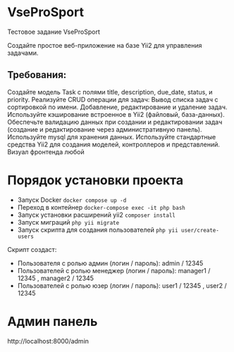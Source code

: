 # VseProSport
Тестовое задание VseProSport

Создайте простое веб-приложение на базе Yii2 для управления задачами.
## Требования:
Создайте модель Task с полями title, description, due_date, status, и priority.
Реализуйте CRUD операции для задач: Вывод списка задач с сортировкой по имени. Добавление, редактирование и удаление задач.
Используйте кэширование встроенное в Yii2 (файловый, база-данных).
Обеспечьте валидацию данных при создании и редактировании задач (создание и редактирование через административную панель).
Используйте mysql для хранения данных.
Используйте стандартные средства Yii2 для создания моделей, контроллеров и представлений.
Визуал фронтенда любой

# Порядок установки проекта

* Запуск Docker `` docker compose up -d ``
* Переход в контейнер  `` docker-compose exec -it php bash ``
* Запуск установки расширений yii2 `` composer install ``
* Запуск миграций `` php yii migrate ``
* Запуск скрипта для создания пользователей  ``php yii user/create-users``

Скрипт создаст:
* Пользователя с ролью админ (логин / пароль): admin / 12345
* Пользователей с ролью менеджер (логин / пароль): manager1 / 12345 , manager2 / 12345
* Пользователей с ролью юзер (логин / пароль): user1 / 12345 , user2 / 12345

# Админ панель 
http://localhost:8000/admin